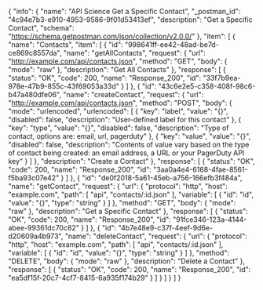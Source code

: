 {
  "info": {
    "name": "API Science Get a Specific Contact",
    "_postman_id": "4c94e7b3-e910-4953-9586-9f01d53413ef",
    "description": "Get a Specific Contact",
    "schema": "https://schema.getpostman.com/json/collection/v2.0.0/"
  },
  "item": [
    {
      "name": "Contacts",
      "item": [
        {
          "id": "998641ff-ee42-48ad-be7d-ce869c8557da",
          "name": "getAllContacts",
          "request": {
            "url": "http://example.com/api/contacts.json",
            "method": "GET",
            "body": {
              "mode": "raw"
            },
            "description": "Get All Contacts"
          },
          "response": [
            {
              "status": "OK",
              "code": 200,
              "name": "Response_200",
              "id": "33f7b9ea-978e-47b9-855c-43f69053a33d"
            }
          ]
        },
        {
          "id": "43c6e2e5-c358-408f-98c6-b47a480dfe06",
          "name": "createContact",
          "request": {
            "url": "http://example.com/api/contacts.json",
            "method": "POST",
            "body": {
              "mode": "urlencoded",
              "urlencoded": [
                {
                  "key": "label",
                  "value": "{}",
                  "disabled": false,
                  "description": "User-defined label for this contact"
                },
                {
                  "key": "type",
                  "value": "{}",
                  "disabled": false,
                  "description": "Type of contact, options are: email, url, pagerduty"
                },
                {
                  "key": "value",
                  "value": "{}",
                  "disabled": false,
                  "description": "Contents of value vary based on the type of contact being created: an email address, a URL or your PagerDuty API key"
                }
              ]
            },
            "description": "Create a Contact"
          },
          "response": [
            {
              "status": "OK",
              "code": 200,
              "name": "Response_200",
              "id": "3aa0a4e4-6168-4fae-8561-f5ba93c07e42"
            }
          ]
        },
        {
          "id": "de0f2018-5a61-45eb-a756-166efb3f484a",
          "name": "getContact",
          "request": {
            "url": {
              "protocol": "http",
              "host": "example.com",
              "path": [
                "api",
                "contacts/:id.json"
              ],
              "variable": [
                {
                  "id": "id",
                  "value": "{}",
                  "type": "string"
                }
              ]
            },
            "method": "GET",
            "body": {
              "mode": "raw"
            },
            "description": "Get a Specific Contact"
          },
          "response": [
            {
              "status": "OK",
              "code": 200,
              "name": "Response_200",
              "id": "91fce346-123a-4144-abee-99361dc70c82"
            }
          ]
        },
        {
          "id": "4b7e48e9-c37f-4eef-9d6e-d20609a4b973",
          "name": "deleteContact",
          "request": {
            "url": {
              "protocol": "http",
              "host": "example.com",
              "path": [
                "api",
                "contacts/:id.json"
              ],
              "variable": [
                {
                  "id": "id",
                  "value": "{}",
                  "type": "string"
                }
              ]
            },
            "method": "DELETE",
            "body": {
              "mode": "raw"
            },
            "description": "Delete a Contact"
          },
          "response": [
            {
              "status": "OK",
              "code": 200,
              "name": "Response_200",
              "id": "ea5df15f-20c7-4cf7-8415-6a935f174b29"
            }
          ]
        }
      ]
    }
  ]
}